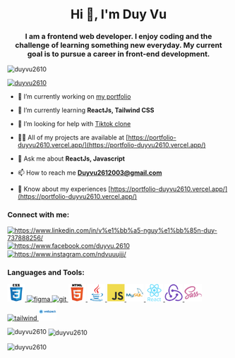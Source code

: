 <h1 align="center">Hi 👋, I'm Duy Vu</h1>
<h3 align="center">I am a frontend web developer. I enjoy coding and the challenge of learning something new everyday. My current goal is to pursue a career in front-end development.</h3>

<p align="left"> <img src="https://komarev.com/ghpvc/?username=duyvu2610&label=Profile%20views&color=0e75b6&style=flat" alt="duyvu2610" /> </p>

<p align="left"> <a href="https://github.com/ryo-ma/github-profile-trophy"><img src="https://github-profile-trophy.vercel.app/?username=duyvu2610" alt="duyvu2610" /></a> </p>

- 🔭 I’m currently working on [my portfolio](https://portfolio-duyvu2610.vercel.app/)

- 🌱 I’m currently learning **ReactJs, Tailwind CSS**

- 🤝 I’m looking for help with [Tiktok clone](https://duyvu-toptop.vercel.app/)

- 👨‍💻 All of my projects are available at [https://portfolio-duyvu2610.vercel.app/](https://portfolio-duyvu2610.vercel.app/)

- 💬 Ask me about **ReactJs, Javascript**

- 📫 How to reach me **Duyvu2612003@gmail.com**

- 📄 Know about my experiences [https://portfolio-duyvu2610.vercel.app/](https://portfolio-duyvu2610.vercel.app/)

<h3 align="left">Connect with me:</h3>
<p align="left">
<a href="https://linkedin.com/in/https://www.linkedin.com/in/v%e1%bb%a5-nguy%e1%bb%85n-duy-737888256/" target="blank"><img align="center" src="https://raw.githubusercontent.com/rahuldkjain/github-profile-readme-generator/master/src/images/icons/Social/linked-in-alt.svg" alt="https://www.linkedin.com/in/v%e1%bb%a5-nguy%e1%bb%85n-duy-737888256/" height="30" width="40" /></a>
<a href="https://fb.com/https://www.facebook.com/duyvu.2610" target="blank"><img align="center" src="https://raw.githubusercontent.com/rahuldkjain/github-profile-readme-generator/master/src/images/icons/Social/facebook.svg" alt="https://www.facebook.com/duyvu.2610" height="30" width="40" /></a>
<a href="https://instagram.com/https://www.instagram.com/ndvuuujjj/" target="blank"><img align="center" src="https://raw.githubusercontent.com/rahuldkjain/github-profile-readme-generator/master/src/images/icons/Social/instagram.svg" alt="https://www.instagram.com/ndvuuujjj/" height="30" width="40" /></a>
</p>

<h3 align="left">Languages and Tools:</h3>
<p align="left"> <a href="https://www.w3schools.com/css/" target="_blank" rel="noreferrer"> <img src="https://raw.githubusercontent.com/devicons/devicon/master/icons/css3/css3-original-wordmark.svg" alt="css3" width="40" height="40"/> </a> <a href="https://www.figma.com/" target="_blank" rel="noreferrer"> <img src="https://www.vectorlogo.zone/logos/figma/figma-icon.svg" alt="figma" width="40" height="40"/> </a> <a href="https://git-scm.com/" target="_blank" rel="noreferrer"> <img src="https://www.vectorlogo.zone/logos/git-scm/git-scm-icon.svg" alt="git" width="40" height="40"/> </a> <a href="https://www.w3.org/html/" target="_blank" rel="noreferrer"> <img src="https://raw.githubusercontent.com/devicons/devicon/master/icons/html5/html5-original-wordmark.svg" alt="html5" width="40" height="40"/> </a> <a href="https://www.java.com" target="_blank" rel="noreferrer"> <img src="https://raw.githubusercontent.com/devicons/devicon/master/icons/java/java-original.svg" alt="java" width="40" height="40"/> </a> <a href="https://developer.mozilla.org/en-US/docs/Web/JavaScript" target="_blank" rel="noreferrer"> <img src="https://raw.githubusercontent.com/devicons/devicon/master/icons/javascript/javascript-original.svg" alt="javascript" width="40" height="40"/> </a> <a href="https://www.mysql.com/" target="_blank" rel="noreferrer"> <img src="https://raw.githubusercontent.com/devicons/devicon/master/icons/mysql/mysql-original-wordmark.svg" alt="mysql" width="40" height="40"/> </a> <a href="https://reactjs.org/" target="_blank" rel="noreferrer"> <img src="https://raw.githubusercontent.com/devicons/devicon/master/icons/react/react-original-wordmark.svg" alt="react" width="40" height="40"/> </a> <a href="https://redux.js.org" target="_blank" rel="noreferrer"> <img src="https://raw.githubusercontent.com/devicons/devicon/master/icons/redux/redux-original.svg" alt="redux" width="40" height="40"/> </a> <a href="https://sass-lang.com" target="_blank" rel="noreferrer"> <img src="https://raw.githubusercontent.com/devicons/devicon/master/icons/sass/sass-original.svg" alt="sass" width="40" height="40"/> </a> <a href="https://tailwindcss.com/" target="_blank" rel="noreferrer"> <img src="https://www.vectorlogo.zone/logos/tailwindcss/tailwindcss-icon.svg" alt="tailwind" width="40" height="40"/> </a> <a href="https://webpack.js.org" target="_blank" rel="noreferrer"> <img src="https://raw.githubusercontent.com/devicons/devicon/d00d0969292a6569d45b06d3f350f463a0107b0d/icons/webpack/webpack-original-wordmark.svg" alt="webpack" width="40" height="40"/> </a> </p>

<p><img align="left" src="https://github-readme-stats.vercel.app/api/top-langs?username=duyvu2610&show_icons=true&locale=en&layout=compact" alt="duyvu2610" /></p>

<p>&nbsp;<img align="center" src="https://github-readme-stats.vercel.app/api?username=duyvu2610&show_icons=true&locale=en" alt="duyvu2610" /></p>

<p><img align="center" src="https://github-readme-streak-stats.herokuapp.com/?user=duyvu2610&" alt="duyvu2610" /></p>
